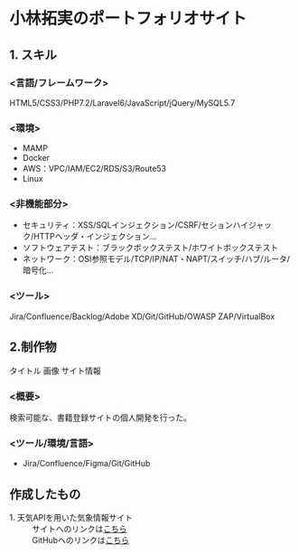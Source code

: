 # 小林拓実のポートフォリオサイト
## 1. スキル
### <言語/フレームワーク>
HTML5/CSS3/PHP7.2/Laravel6/JavaScript/jQuery/MySQL5.7
### <環境>
- MAMP
- Docker
- AWS：VPC/IAM/EC2/RDS/S3/Route53
- Linux

### <非機能部分>
- セキュリティ：XSS/SQLインジェクション/CSRF/セションハイジャック/HTTPヘッダ・インジェクション...
- ソフトウェアテスト：ブラックボックステスト/ホワイトボックステスト
- ネットワーク：OSI参照モデル/TCP/IP/NAT・NAPT/スイッチ/ハブ/ルータ/暗号化...
### <ツール>
Jira/Confluence/Backlog/Adobe XD/Git/GitHub/OWASP ZAP/VirtualBox

## 2.制作物
タイトル
画像
サイト情報
### <概要>
検索可能な、書籍登録サイトの個人開発を行った。
### <ツール/環境/言語>
- Jira/Confluence/Figma/Git/GitHub

## 作成したもの
<dl>
  <dt>1. 天気APIを用いた気象情報サイト</dt>
  <dd>サイトへのリンクは<a href="https://github.com/takumi98/quelcode-js/tree/feature/js-challenge1">こちら</a></br>
      GitHubへのリンクは<a href="https://github.com/takumi98/quelcode-js/tree/feature/js-challenge1">こちら</a>
  </dd>
</dl>
